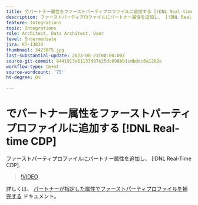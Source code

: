 ```yaml
---
title: でパートナー属性をファーストパーティプロファイルに追加する [!DNL Real-time CDP]
description: ファーストパーティプロファイルにパートナー属性を追加し、 [!DNL Real-Time CDP].
feature: Integrations
topic: Integrations
role: Architect, Data Architect, User
level: Intermediate
jira: KT-13830
thumbnail: 3423075.jpg
last-substantial-update: 2023-08-23T00:00:00Z
source-git-commit: 8441913e61137d97e25dc098bb1cdbdec6a1282e
workflow-type: tm+mt
source-wordcount: '75'
ht-degree: 0%

---
```


# でパートナー属性をファーストパーティプロファイルに追加する [!DNL Real-time CDP]

ファーストパーティプロファイルにパートナー属性を追加し、 [!DNL Real-Time CDP].

>[!VIDEO](https://video.tv.adobe.com/v/3423075/?quality=12&learn=on)

詳しくは、 [パートナーが指定した属性でファーストパーティプロファイルを補完する](https://experienceleague.adobe.com/docs/experience-platform/rtcdp/use-cases/partner-data/supplement-first-party-profiles.html) ドキュメント。
